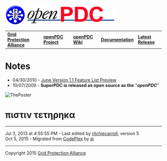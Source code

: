 [![The Open Source Phasor Data Concentrator](openPDC_Logo.png)](openPDC_Home.md "The Open Source Phasor Data Concentrator")

|   |   |   |   |   |
|---|---|---|---|---|
| **[Grid Protection Alliance](http://www.gridprotectionalliance.org "Grid Protection Alliance Home Page")** | **[openPDC Project](https://github.com/GridProtectionAlliance/openPDC "openPDC Project on GitHub")** | **[openPDC Wiki](https://github.com/GridProtectionAlliance/openPDC/wiki)** | **[Documentation](https://github.com/GridProtectionAlliance/openPDC/wiki/Documentation)** | **[Latest Release](https://github.com/GridProtectionAlliance/openPDC/releases "openPDC Releases Home Page")** |

# Notes

- 04/30/2010 - [June Version 1.1 Feature List Preview](June1.1FeatureList.md)
- 10/07/2009 - **SuperPDC is released as open source as the** "***openPDC***"

![](files/ThePoster.jpg "ThePoster")

# &pi;&iota;&sigma;&tau;&iota;&nu; &tau;&epsilon;&tau;&eta;&rho;&eta;&kappa;&alpha;

---

Jul 3, 2013 at 4:55:55 PM - Last edited by [ritchiecarroll](https://github.com/ritchiecarroll), version 5  
Oct 5, 2015 - Migrated from [CodePlex](http://openpdc.codeplex.com/wikipage?title=Code%20Blog%20%28Developers%29)  by [aj](https://github.com/ajstadlin)

---

Copyright 2015 [Grid Protection Alliance](http://www.gridprotectionalliance.org)